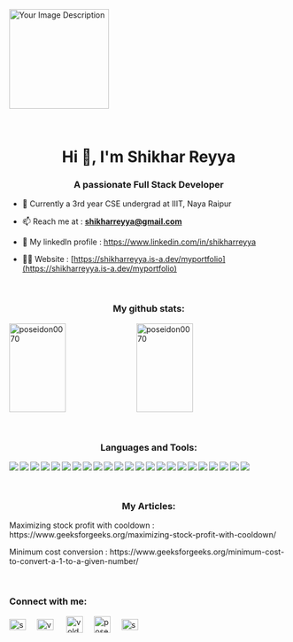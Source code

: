 

<img height="180px" aspect-ratio= "16/9" src="https://drive.google.com/uc?id=10ZU06rjhKAh47OwssxVq-5PZECRJ6zrs" alt="Your Image Description">


<p>&nbsp</p>
<h1 align="center">Hi 👋, I'm Shikhar Reyya</h1>
<h3 align="center">A passionate Full Stack Developer</h3>

- 🏫 Currently a 3rd year CSE undergrad at IIIT, Naya Raipur

- 📫 Reach me at : **shikharreyya@gmail.com**

- 🔗 My linkedIn profile : https://www.linkedin.com/in/shikharreyya

- 👨‍💻 Website : [https://shikharreyya.is-a.dev/myportfolio](https://shikharreyya.is-a.dev/myportfolio)

<p>&nbsp</p>
<h3 align="center">My github stats:</h3>
  
<img align="left" height="160px" width="45%" src="https://github-readme-stats.vercel.app/api?username=poseidon0070&show_icons=true&locale=en" alt="poseidon0070" />

<img width="45%" height="160px" src="https://github-readme-streak-stats.herokuapp.com/?user=poseidon0070&" alt="poseidon0070" />
<p>&nbsp</p>
<h3 align="center">Languages and Tools:</h3>
<img align="left" src="https://img.shields.io/badge/html5-%23E34F26.svg?style=for-the-badge&logo=html5&logoColor=white">
<img align="left" src="https://img.shields.io/badge/css3-%231572B6.svg?style=for-the-badge&logo=css3&logoColor=white">
<img align="left" src="https://img.shields.io/badge/javascript-%23323330.svg?style=for-the-badge&logo=javascript&logoColor=%23F7DF1E">
<img align="left" src="https://img.shields.io/badge/react-%2320232a.svg?style=for-the-badge&logo=react&logoColor=%2361DAFB">
<img align="left" src="https://img.shields.io/badge/python-3670A0?style=for-the-badge&logo=python&logoColor=ffdd54">
<img align="left" src="https://img.shields.io/badge/c++-%2300599C.svg?style=for-the-badge&logo=c%2B%2B&logoColor=white">
<img align="left" src="https://img.shields.io/badge/bootstrap-%238511FA.svg?style=for-the-badge&logo=bootstrap&logoColor=white">
<img align="left" src="https://img.shields.io/badge/node.js-6DA55F?style=for-the-badge&logo=node.js&logoColor=white">
<img align="left" src="https://img.shields.io/badge/express.js-%23404d59.svg?style=for-the-badge&logo=express&logoColor=%2361DAFB">
<img align="left" src="https://img.shields.io/badge/NPM-%23CB3837.svg?style=for-the-badge&logo=npm&logoColor=white">
<img align="left" src="https://img.shields.io/badge/NODEMON-%23323330.svg?style=for-the-badge&logo=nodemon&logoColor=%BBDEAD">
<img align="left" src="https://img.shields.io/badge/redux-%23593d88.svg?style=for-the-badge&logo=redux&logoColor=white">
<img align="left" src="https://img.shields.io/badge/Context--Api-000000?style=for-the-badge&logo=react">
<img align="left" src="https://img.shields.io/badge/React_Router-CA4245?style=for-the-badge&logo=react-router&logoColor=white">
<img align="left" src="https://img.shields.io/badge/MongoDB-%234ea94b.svg?style=for-the-badge&logo=mongodb&logoColor=white">
<img align="left" src="https://img.shields.io/badge/mysql-%2300f.svg?style=for-the-badge&logo=mysql&logoColor=white">
<img align="left" src="https://img.shields.io/badge/git-%23F05033.svg?style=for-the-badge&logo=git&logoColor=white">
<img align="left" src="https://img.shields.io/badge/github-%23121011.svg?style=for-the-badge&logo=github&logoColor=white">
<img align="left" src="https://img.shields.io/badge/github%20pages-121013?style=for-the-badge&logo=github&logoColor=white">
<img align="left" src="https://img.shields.io/badge/Visual%20Studio-5C2D91.svg?style=for-the-badge&logo=visual-studio&logoColor=white">
<img align="left" src="https://img.shields.io/badge/netlify-%23000000.svg?style=for-the-badge&logo=netlify&logoColor=#00C7B7">
<img align="left" src="https://img.shields.io/badge/Render-%46E3B7.svg?style=for-the-badge&logo=render&logoColor=white">
<img src="https://img.shields.io/badge/Firebase-039BE5?style=for-the-badge&logo=Firebase&logoColor=white">
<p>&nbsp</p>
<h3 align="center">My Articles:</h3>
<p>Maximizing stock profit with cooldown : https://www.geeksforgeeks.org/maximizing-stock-profit-with-cooldown/</p>
<p>Minimum cost conversion : https://www.geeksforgeeks.org/minimum-cost-to-convert-a-1-to-a-given-number/</p>

<p>&nbsp</p>
<h3>Connect with me:</h3>
<p>
<a href="https://linkedin.com/in/shikhar reyya" target="blank"><img align="center" src="https://raw.githubusercontent.com/rahuldkjain/github-profile-readme-generator/master/src/images/icons/Social/linked-in-alt.svg" alt="shikhar reyya" height="20" width="30" /></a>&nbsp;&nbsp;&nbsp;&nbsp;
<a href="https://twitter.com/voldemort_7585" target="blank"><img align="center" src="https://raw.githubusercontent.com/rahuldkjain/github-profile-readme-generator/master/src/images/icons/Social/twitter.svg" alt="voldemoty_7585" height="20" width="30" /></a> &nbsp;&nbsp;&nbsp;&nbsp;
<a color="white" href="https://www.codechef.com/users/voldemort_7585" target="blank"><img align="center" src="https://cdn.jsdelivr.net/npm/simple-icons@3.1.0/icons/codechef.svg" alt="voldemort_7585" height="30" width="30" /></a>&nbsp;&nbsp;&nbsp;&nbsp;
<a href="https://codeforces.com/profile/poseidon_0070" target="blank"><img align="center" src="https://raw.githubusercontent.com/rahuldkjain/github-profile-readme-generator/master/src/images/icons/Social/codeforces.svg" alt="poseidon_0070" height="30" width="30" /></a>&nbsp;&nbsp;&nbsp;&nbsp;
<a href="https://auth.geeksforgeeks.org/user/shikhar7585" target="blank"><img align="center" src="https://raw.githubusercontent.com/rahuldkjain/github-profile-readme-generator/master/src/images/icons/Social/geeks-for-geeks.svg" alt="shikhar7585" height="20" width="30" /></a>&nbsp;&nbsp;&nbsp;&nbsp;
</p>
